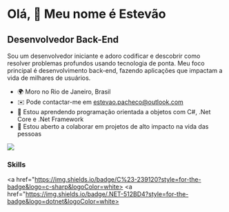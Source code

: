 Olá, 👋 Meu nome é Estevão
==========================

Desenvolvedor Back-End
-----------------------------

Sou um desenvolvedor iniciante e adoro codificar e descobrir como resolver problemas profundos usando tecnologia de ponta. Meu foco principal é desenvolvimento back-end, fazendo aplicações que impactam a vida de milhares de usuários.

* 🌍 Moro no Rio de Janeiro, Brasil
* ✉️ Pode contactar-me em [estevao.pacheco@outlook.com](mailto:estevao.pacheco@outlook.com)
* 🧠 Estou aprendendo programação orientada a objetos com C#, .Net Core e .Net Framework
* 🤝 Estou aberto a colaborar em projetos de alto impacto na vida das pessoas

<a href="https://www.github.com/peguimasid" target="_blank" rel="noreferrer"><img
src="https://img.shields.io/github/followers/peguimasid?logo=github&style=for-the-badge&color=3382ed&labelColor=171717" /></a>

### Skills

<a href="https://img.shields.io/badge/C%23-239120?style=for-the-badge&logo=c-sharp&logoColor=white>
<a href="https://img.shields.io/badge/.NET-512BD4?style=for-the-badge&logo=dotnet&logoColor=white>
